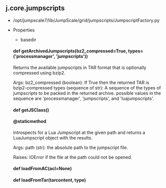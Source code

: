 ## j.core.jumpscripts

- /opt/jumpscale7/lib/JumpScale/grid/jumpscripts/JumpscriptFactory.py
- Properties
    - basedir

    

    #### def getArchivedJumpscripts(bz2_compressed=True, types=('processmanager', 'jumpscripts')) 
    
    Returns the available jumpscripts in TAR format that is optionally compressed using bzip2.
    
    Args:
        bz2_compressed (boolean): If True then the returned TAR is bzip2-compressed
        types (sequence of str): A sequence of the types of jumpscripts to be packed in the returned archive.
            possible values in the sequence are 'processmanager', 'jumpscripts', and 'luajumpscripts'.
    #### def getJSClass() 
    #### @staticmethod 
    
    Introspects for a Lua Jumpscript at the given path and returns a LuaJumpscript object with the results.
    
    Args:
        path (str): the absolute path to the jumpscript file.
    
    Raises:
        IOError if the file at the path could not be opened.
    #### def loadFromAC(acl=None) 
    #### def loadFromTar(tarcontent, type) 
